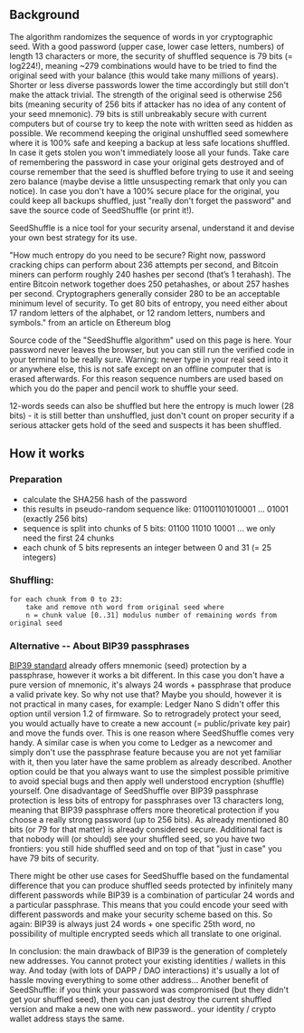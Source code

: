 ## Background

The algorithm randomizes the sequence of words in yor cryptographic seed. With a good password (upper case, lower case letters, numbers) of length 13 characters or more, the security of shuffled sequence is 79 bits (= log224!), meaning ~279 combinations would have to be tried to find the original seed with your balance (this would take many millions of years). Shorter or less diverse passwords lower the time accordingly but still don't make the attack trivial. The strength of the original seed is otherwise 256 bits (meaning security of 256 bits if attacker has no idea of any content of your seed mnemonic). 79 bits is still unbreakably secure with current computers but of course try to keep the note with written seed as hidden as possible. We recommend keeping the original unshuffled seed somewhere where it is 100% safe and keeping a backup at less safe locations shuffled. In case it gets stolen you won't immediately loose all your funds. Take care of remembering the password in case your original gets destroyed and of course remember that the seed is shuffled before trying to use it and seeing zero balance (maybe devise a little unsuspecting remark that only you can notice). In case you don't have a 100% secure place for the original, you could keep all backups shuffled, just "really don't forget the password" and save the source code of SeedShuffle (or print it!).

SeedShuffle is a nice tool for your security arsenal, understand it and devise your own best strategy for its use.

"How much entropy do you need to be secure? Right now, password cracking chips can perform about 236 attempts per second, and Bitcoin miners can perform roughly 240 hashes per second (that’s 1 terahash). The entire Bitcoin network together does 250 petahashes, or about 257 hashes per second. Cryptographers generally consider 280 to be an acceptable minimum level of security. To get 80 bits of entropy, you need either about 17 random letters of the alphabet, or 12 random letters, numbers and symbols." from an article on Ethereum blog

Source code of the "SeedShuffle algorithm" used on this page is here. Your password never leaves the browser, but you can still run the verified code in your terminal to be really sure. Warning: never type in your real seed into it or anywhere else, this is not safe except on an offline computer that is erased afterwards. For this reason sequence numbers are used based on which you do the paper and pencil work to shuffle your seed.

12-words seeds can also be shuffled but here the entropy is much lower (28 bits) - it is still better than unshuffled, just don't count on proper security if a serious attacker gets hold of the seed and suspects it has been shuffled.

## How it works

### Preparation

- calculate the SHA256 hash of the password
- this results in pseudo-random sequence like: 011001101010001 ... 01001 (exactly 256 bits)
- sequence is split into chunks of 5 bits: 01100 11010 10001 ... we only need the first 24 chunks
- each chunk of 5 bits represents an integer between 0 and 31 (= 25 integers)

### Shuffling:

```
for each chunk from 0 to 23:
    take and remove nth word from original seed where
    n = chunk value [0..31] modulus number of remaining words from original seed
```

### Alternative -- About BIP39 passphrases

[BIP39 standard](https://github.com/bitcoin/bips/blob/master/bip-0039.mediawiki#from-mnemonic-to-seed) already offers mnemonic (seed) protection by a passphrase, however it works a bit different. In this case you don't have a pure version of mnemonic, it's always 24 words + passphrase that produce a valid private key. So why not use that? Maybe you should, however it is not practical in many cases, for example: Ledger Nano S didn't offer this option until version 1.2 of firmware. So to retrogradely protect your seed, you would actually have to create a new account (= public/private key pair) and move the funds over. This is one reason where SeedShuffle comes very handy. A similar case is when you come to Ledger as a newcomer and simply don't use the passphrase feature because you are not yet familiar with it, then you later have the same problem as already described. Another option could be that you always want to use the simplest possible primitive to avoid special bugs and then apply well understood encryption (shuffle) yourself. One disadvantage of SeedShuffle over BIP39 passphrase protection is less bits of entropy for passphrases over 13 characters long, meaning that BIP39 passphrase offers more theoretical protection if you choose a really strong password (up to 256 bits). As already mentioned 80 bits (or 79 for that matter) is already considered secure. Additional fact is that nobody will (or should) see your shuffled seed, so you have two frontiers: you still hide shuffled seed and on top of that "just in case" you have 79 bits of security.

There might be other use cases for SeedShuffle based on the fundamental difference that you can produce shuffled seeds protected by infinitely many different passwords while BIP39 is a combination of particular 24 words and a particular passphrase. This means that you could encode your seed with different passwords and make your security scheme based on this. So again: BIP39 is always just 24 words + one specific 25th word, no possibility of multiple encrypted seeds which all translate to one original.

In conclusion: the main drawback of BIP39 is the generation of completely new addresses. You cannot protect your existing identities / wallets in this way. And today (with lots of DAPP / DAO interactions) it's usually a lot of hassle moving everything to some other address... Another benefit of SeedShuffle: if you think your password was compromised (but they didn't get your shuffled seed), then you can just destroy the current shuffled version and make a new one with new password.. your identity / crypto wallet address stays the same.
